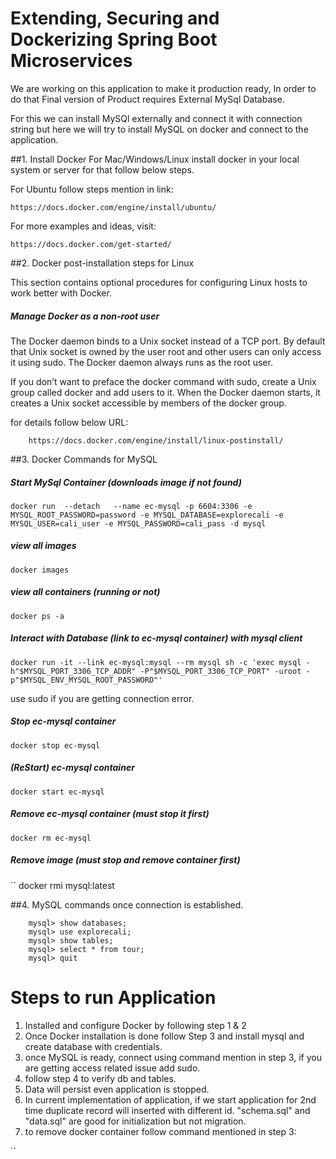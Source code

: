 # Extending, Securing and Dockerizing Spring Boot Microservices

We are working on this application to make it production ready, In order to do that Final version of Product requires External MySql Database. 

For this we can install MySQl externally and connect it with connection string but here we will try to install MySQL on docker and connect to the application. 

##1. Install Docker For Mac/Windows/Linux
install docker in your local system or server for that follow below steps.

For Ubuntu follow steps mention in link: 
		
	https://docs.docker.com/engine/install/ubuntu/

For more examples and ideas, visit:
	
	https://docs.docker.com/get-started/


##2. Docker post-installation steps for Linux

This section contains optional procedures for configuring Linux hosts to work better with Docker.

##### Manage Docker as a non-root user
The Docker daemon binds to a Unix socket instead of a TCP port. By default that Unix socket is owned by the user root and other users can only access it using sudo. The Docker daemon always runs as the root user.

If you don’t want to preface the docker command with sudo, create a Unix group called docker and add users to it. When the Docker daemon starts, it creates a Unix socket accessible by members of the docker group.

for details follow below URL:

		https://docs.docker.com/engine/install/linux-postinstall/	




##3. Docker Commands for MySQL
##### Start MySql Container (downloads image if not found)
``
docker run  --detach   --name ec-mysql -p 6604:3306 -e MYSQL_ROOT_PASSWORD=password -e MYSQL_DATABASE=explorecali -e MYSQL_USER=cali_user -e MYSQL_PASSWORD=cali_pass -d mysql
``

##### view all images
``
docker images
``

##### view all containers (running or not)
``
docker ps -a
``
##### Interact with Database (link to ec-mysql container) with mysql client
``
docker run -it --link ec-mysql:mysql --rm mysql sh -c 'exec mysql -h"$MYSQL_PORT_3306_TCP_ADDR" -P"$MYSQL_PORT_3306_TCP_PORT" -uroot -p"$MYSQL_ENV_MYSQL_ROOT_PASSWORD"'
``

use sudo if you are getting connection error.

##### Stop ec-mysql container
``
docker stop ec-mysql
``
##### (ReStart) ec-mysql container
``
docker start ec-mysql
``
##### Remove ec-mysql container (must stop it first)
``
docker rm ec-mysql
``
##### Remove image (must stop and remove container first)
``
docker rmi mysql:latest


##4. MySQL commands once connection is established.

		mysql> show databases;
		mysql> use explorecali;
		mysql> show tables;
		mysql> select * from tour;
		mysql> quit



# Steps to run Application		
1. Installed and configure Docker by following step 1 & 2
2. Once Docker installation is done follow Step 3 and install mysql and create database with credentials.
3. once MySQL is ready, connect using command mention in step 3, if you are getting access related issue add sudo.
4. follow step 4 to verify db and tables.
5. Data will persist even application is stopped. 
6. In current implementation of application, if we start application for 2nd time duplicate record will inserted with different id. 
	"schema.sql" and "data.sql" are good for initialization but not migration.
7. to remove docker container follow command mentioned in step 3:
	





``